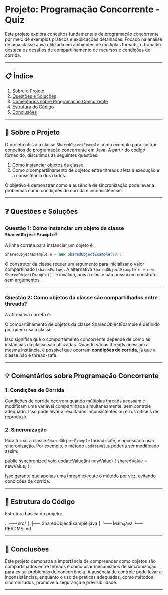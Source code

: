 # Projeto: Programação Concorrente - Quiz

Este projeto explora conceitos fundamentais de programação concorrente por meio de exemplos práticos e explicações detalhadas. Focado na análise de uma classe Java utilizada em ambientes de múltiplas threads, o trabalho destaca os desafios de compartilhamento de recursos e condições de corrida.

---

## 📋 Índice
1. [Sobre o Projeto](#sobre-o-projeto)
2. [Questões e Soluções](#questões-e-soluções)
3. [Comentários sobre Programação Concorrente](#comentários-sobre-programação-concorrente)
4. [Estrutura do Código](#estrutura-do-código)
5. [Conclusões](#conclusões)

---

## 🧐 Sobre o Projeto
O projeto utiliza a classe `SharedObjectExample` como exemplo para ilustrar conceitos de programação concorrente em Java. A partir do código fornecido, discutimos as seguintes questões:
1. Como instanciar objetos da classe.
2. Como o compartilhamento de objetos entre threads afeta a execução e a consistência dos dados.

O objetivo é demonstrar como a ausência de sincronização pode levar a problemas como condições de corrida e inconsistências.

---

## ❓ Questões e Soluções

### Questão 1: Como instanciar um objeto da classe `SharedObjectExample`?
A linha correta para instanciar um objeto é:

```java
SharedObjectExample e = new SharedObjectExample(10);
```

O construtor da classe requer um argumento para inicializar o valor compartilhado (`sharedValue`). A alternativa `SharedObjectExample e = new SharedObjectExample();` é inválida, pois a classe não possui um construtor sem argumentos.

---

### Questão 2: Como objetos da classe são compartilhados entre threads?
A afirmativa correta é:

O compartilhamento de objetos da classe SharedObjectExample é definido por quem usa a classe.

Isso significa que o comportamento concorrente depende de como as instâncias da classe são utilizadas. Quando várias threads acessam a mesma instância, é possível que ocorram **condições de corrida**, já que a classe não é thread-safe.

---

## 💡 Comentários sobre Programação Concorrente

### 1. **Condições de Corrida**
Condições de corrida ocorrem quando múltiplas threads acessam e modificam uma variável compartilhada simultaneamente, sem controle adequado. Isso pode levar a resultados inconsistentes ou erros difíceis de reproduzir.

### 2. **Sincronização**
Para tornar a classe `SharedObjectExample` thread-safe, é necessário usar sincronização. Por exemplo, o método `updateValue` poderia ser modificado assim:

public synchronized void updateValue(int newValue) {
    sharedValue = newValue;
}

Isso garante que apenas uma thread execute o método por vez, evitando condições de corrida.

---

## 📂 Estrutura do Código
Estrutura básica do projeto:

.
├── src/
│   ├── SharedObjectExample.java
│   └── Main.java
└── README.md

---

## 📝 Conclusões
Este projeto demonstra a importância de compreender como objetos são compartilhados entre threads e como usar mecanismos de sincronização para evitar problemas de concorrência. A ausência de controle pode levar a inconsistências, enquanto o uso de práticas adequadas, como métodos sincronizados, promove a segurança e previsibilidade.

---